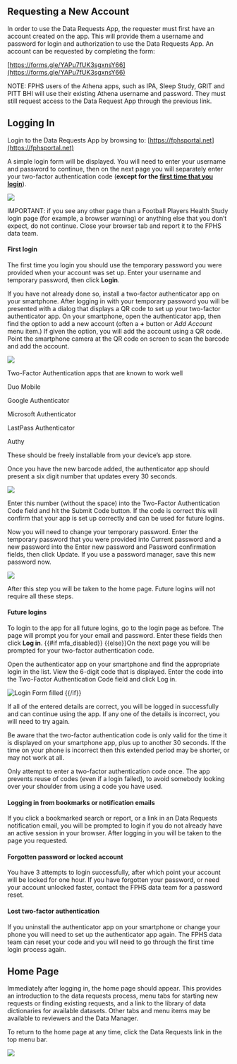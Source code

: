 ## Requesting a New Account

In order to use the Data Requests App, the requester must first have an account created on the app. This will provide them a username and password for login and authorization to use the Data Requests App. An account can be requested by completing the form:

[https://forms.gle/YAPu7fUK3sgxnsY66](https://forms.gle/YAPu7fUK3sgxnsY66)

NOTE: FPHS users of the Athena apps, such as IPA, Sleep Study, GRIT and PITT BHI will use their existing Athena username and password. They must still request access to the Data Request App through the previous link.

## Logging In

Login to the Data Requests App by browsing to: [https://fphsportal.net](https://fphsportal.net)

A simple login form will be displayed. You will need to enter your username and password to continue, then on the next page you will separately enter your two-factor authentication code (**except for the [first time that you login](#first-login)**).

![](images/image5.png)

IMPORTANT: if you see any other page than a Football Players Health Study login page (for example, a browser warning) or anything else that you don’t expect, do not continue. Close your browser tab and report it to the FPHS data team.

#### First login

The first time you login you should use the temporary password you were provided when your account was set up. Enter your username and temporary password, then click **Login**.

If you have not already done so, install a two-factor authenticator app on your smartphone. After logging in with your temporary password you will be presented with a dialog that displays a QR code to set up your two-factor authenticator app. On your smartphone, open the authenticator app, then find the option to add a new account (often a **+** button or *Add Account* menu item.) If given the option, you will add the account using a QR code. Point the smartphone camera at the QR code on screen to scan the barcode and add the account.

![](images/image30.png)

Two-Factor Authentication apps that are known to work well

Duo Mobile

Google Authenticator

Microsoft Authenticator

LastPass Authenticator

Authy

These should be freely installable from your device’s app store.

Once you have the new barcode added, the authenticator app should present a six digit number that updates every 30 seconds.

![](images/image37.png)

Enter this number (without the space) into the Two-Factor Authentication Code field and hit the Submit Code button. If the code is correct this will confirm that your app is set up correctly and can be used for future logins.

Now you will need to change your temporary password. Enter the temporary password that you were provided into Current password and a new password into the Enter new password and Password confirmation fields, then click Update. If you use a password manager, save this new password now.

![](images/image28.png)

After this step you will be taken to the home page. Future logins will not require all these steps.

#### Future logins

To login to the app for all future logins, go to the login page as before. The page will prompt you for your email and password. Enter these fields then click **Log in**.
{{#if mfa_disabled}} {{else}}On the next page you will be prompted for your two-factor authentication code.

Open the authenticator app on your smartphone and find the appropriate login in the list. View the 6-digit code that is displayed. Enter the code into the Two-Factor Authentication Code field and click Log in.

![Login Form filled](images/login-form-with-2fa-code.png)
{{/if}}

If all of the entered details are correct, you will be logged in successfully and can continue using the app. If any one of the details is incorrect, you will need to try again.

Be aware that the two-factor authentication code is only valid for the time it is displayed on your smartphone app, plus up to another 30 seconds. If the time on your phone is incorrect then this extended period may be shorter, or may not work at all.

Only attempt to enter a two-factor authentication code once. The app prevents reuse of codes (even if a login failed), to avoid somebody looking over your shoulder from using a code you have used.

#### Logging in from bookmarks or notification emails

If you click a bookmarked search or report, or a link in an Data Requests notification email, you will be prompted to login if you do not already have an active session in your browser. After logging in you will be taken to the page you requested.

#### Forgotten password or locked account

You have 3 attempts to login successfully, after which point your account will be locked for one hour. If you have forgotten your password, or need your account unlocked faster, contact the FPHS data team for a password reset.

#### Lost two-factor authentication

If you uninstall the authenticator app on your smartphone or change your phone you will need to set up the authenticator app again. The FPHS data team can reset your code and you will need to go through the first time login process again.

## Home Page

Immediately after logging in, the home page should appear. This provides an introduction to the data requests process, menu tabs for starting new requests or finding existing requests, and a link to the library of data dictionaries for available datasets. Other tabs and menu items may be available to reviewers and the Data Manager.

To return to the home page at any time, click the Data Requests link in the top menu bar.

![](images/image27.png)
